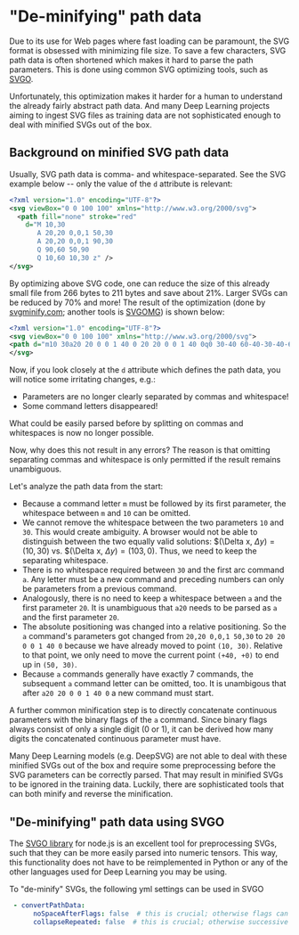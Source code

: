 # "De-minifying" path data

Due to its use for Web pages where fast loading can be paramount, the SVG format is obsessed with minimizing file size. To save a few characters, SVG path data is often shortened which makes it hard to parse the path parameters. This is done using common SVG optimizing tools, such as [SVGO](https://github.com/svg/svgo). 

Unfortunately, this optimization makes it harder for a human to understand the already fairly abstract path data. And many Deep Learning projects aiming to ingest SVG files as training data are not sophisticated enough to deal with minified SVGs out of the box.

## Background on minified SVG path data

Usually, SVG path data is comma- and whitespace-separated. See the SVG example below -- only the value of the `d` attribute is relevant:

```XML
<?xml version="1.0" encoding="UTF-8"?>
<svg viewBox="0 0 100 100" xmlns="http://www.w3.org/2000/svg">
  <path fill="none" stroke="red"
    d="M 10,30
       A 20,20 0,0,1 50,30
       A 20,20 0,0,1 90,30
       Q 90,60 50,90
       Q 10,60 10,30 z" />
</svg>

```

By optimizing above SVG code, one can reduce the size of this already small file from 266 bytes to 211 bytes and save about 21%. Larger SVGs can be reduced by 70% and more! The result of the optimization (done by [svgminify.com](https://www.svgminify.com/); another tools is [SVGOMG](https://jakearchibald.github.io/svgomg/)) is shown below:

```XML
<?xml version="1.0" encoding="UTF-8"?>
<svg viewBox="0 0 100 100" xmlns="http://www.w3.org/2000/svg">
<path d="m10 30a20 20 0 0 1 40 0 20 20 0 0 1 40 0q0 30-40 60-40-30-40-60z" fill="none" stroke="red"/>
</svg>
```

Now, if you look closely at the `d` attribute which defines the path data, you will notice some irritating changes, e.g.:
* Parameters are no longer clearly separated by commas and whitespace!
* Some command letters disappeared!

What could be easily parsed before by splitting on commas and whitespaces is now no longer possible.

Now, why does this not result in any errors?
The reason is that omitting separating commas and whitespace is only permitted if the result remains unambiguous.

Let's analyze the path data from the start:

* Because a command letter `m` must be followed by its first parameter, the whitespace between `m` and `10` can be omitted.
* We cannot remove the whitespace between the two parameters `10` and `30`. This would create ambiguity. A browser would not be able to distinguish between the two equally valid solutions: $(\Delta x, $\Delta y) = (10, 30)$ vs. $(\Delta x, $\Delta y) = (103, 0)$. Thus, we need to keep the separating whitespace.
* There is no whitespace required between `30` and the first arc command `a`. Any letter must be a new command and preceding numbers can only be parameters from a previous command.
* Analogously, there is no need to keep a whitespace between `a` and the first parameter `20`. It is unambiguous that `a20` needs to be parsed as `a` and the first parameter `20`.
* The absolute positioning was changed into a relative positioning. So the `a` command's parameters got changed from `20,20 0,0,1 50,30` to `20 20 0 0 1 40 0` because we have already moved to point `(10, 30)`. Relative to that point, we only need to move the current point `(+40, +0)` to end up in `(50, 30)`.
* Because `a` commands generally have exactly 7 commands, the subsequent `a` command letter can be omitted, too. It is unambigous that after `a20 20 0 0 1 40 0` a new command must start.


A further common minification step is to directly concatenate continuous parameters with the binary flags of the `a` command. Since binary flags always consist of only a single digit (0 or 1), it can be derived how many digits the concatenated continuous parameter must have.

Many Deep Learning models (e.g. DeepSVG) are not able to deal with these minified SVGs out of the box and require some preprocessing before the SVG parameters can be correctly parsed. That may result in minified SVGs to be ignored in the training data. Luckily, there are sophisticated tools that can both minify and reverse the minification.


## "De-minifying" path data using SVGO

The [SVGO library](https://github.com/svg/svgo) for node.js is an excellent tool for preprocessing SVGs, such that they can be more easily parsed into numeric tensors. This way, this functionality does not have to be reimplemented in Python or any of the other languages used for Deep Learning you may be using.

To "de-minify" SVGs, the following yml settings can be used in SVGO

```yml
 - convertPathData:
      noSpaceAfterFlags: false  # this is crucial; otherwise flags can be merged with numbers and it gets hard to parse
      collapseRepeated: false  # this is crucial; otherwise successive arcs (a / A commands) get merged into one long arc command
```